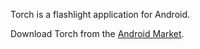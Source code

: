 Torch is a flashlight application for Android.

Download Torch from the [Android Market](https://market.android.com/details?id=com.colinmcdonough.android.torchics).